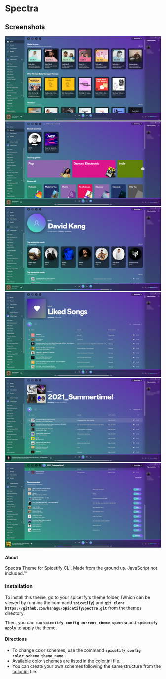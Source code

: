# Spectra

## Screenshots

![Home](./_Screenshots/Home.png)
![Search](./_Screenshots/Search.png)
![Profile](./_Screenshots/Profile.png)
![Liked](./_Screenshots/Liked.png)
![Playlist](./_Screenshots/Playlist1.png)
![Playlist](./_Screenshots/Playlist2.png)

#### About

Spectra Theme for Spicetify CLI,
Made from the ground up.
JavaScript not included.™

### Installation

To install this theme, go to your spicetify's theme folder,
(Which can be viewed by running the command **`spicetify`**)
and **`git clone https://github.com/hahagu/SpicetifySpectra.git`** from the themes directory.

Then, you can run **`spicetify config current_theme Spectra`** and **`spicetify apply`** to apply the theme.

#### Directions

-   To change color schemes, use the command **`spicetify config color_scheme theme_name`** .
-   Available color schemes are listed in the [color.ini](./color.ini) file.
-   You can create your own schemes following the same structure from the [color.ini](./color.ini) file.
